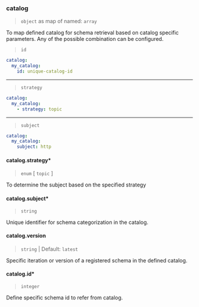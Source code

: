 ### catalog

> `object` as map of named: `array`

To map defined catalog for schema retrieval based on catalog specific parameters. Any of the possible combination can be configured.

> `id`

```yaml
catalog:
  my_catalog:
    id: unique-catalog-id
```

-----
> `strategy`

```yaml
catalog:
  my_catalog:
    - strategy: topic
```

-----
> `subject`

```yaml
catalog:
  my_catalog:
    subject: http
```

#### catalog.strategy\*

> `enum` [ `topic` ]

To determine the subject based on the specified strategy

#### catalog.subject\*

> `string`

Unique identifier for schema categorization in the catalog.

#### catalog.version

> `string` | Default: `latest`

Specific iteration or version of a registered schema in the defined catalog.

#### catalog.id\*

> `integer`

Define specific schema id to refer from catalog.
